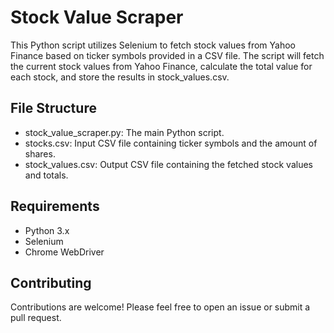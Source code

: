 # Stock Value Scraper
This Python script utilizes Selenium to fetch stock values from Yahoo Finance based on ticker symbols provided in a CSV file. The script will fetch the current stock values from Yahoo Finance, calculate the total value for each stock, and store the results in stock_values.csv.

## File Structure
* stock_value_scraper.py: The main Python script.
* stocks.csv: Input CSV file containing ticker symbols and the amount of shares.
* stock_values.csv: Output CSV file containing the fetched stock values and totals.

## Requirements
* Python 3.x
* Selenium
* Chrome WebDriver

## Contributing
Contributions are welcome! Please feel free to open an issue or submit a pull request.
